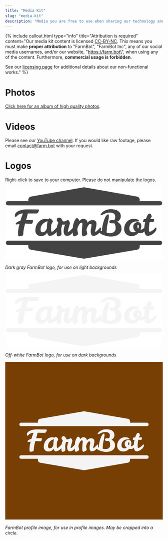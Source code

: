 ```yaml
---
title: "Media Kit"
slug: "media-kit"
description: "Media you are free to use when sharing our technology and vision"
---
```



{%
include callout.html
type="info"
title="Attribution is required"
content="Our media kit content is licensed [CC-BY-NC](https://creativecommons.org/licenses/by-nc/4.0/). This means you must make **proper attribution** to \"FarmBot\", \"FarmBot Inc\", any of our social media usernames, and/or our website, \"https://farm.bot\", when using any of the content. Furthermore, **commercial usage is forbidden**.

See our [licensing page](../FarmBot-Inc/intro/licensing.md#non-functional-works) for additional details about our non-functional works."
%}

# Photos
[Click here for an album of high quality photos](https://photos.app.goo.gl/fD3Td131P6MYYu4c8).

# Videos
Please see our [YouTube channel](http://youtube.farm.bot). If you would like raw footage, please email contact@farm.bot with your request.

# Logos
Right-click to save to your computer. Please do not manipulate the logos.

![Dark Gray FarmBot Logo](_images/Dark_Gray_FarmBot_Logo.png)

_Dark gray FarmBot logo, for use on light backgrounds_



![Off White FarmBot Logo](_images/Off_White_FarmBot_Logo.png)

_Off-white FarmBot logo, for use on dark backgrounds_



![FarmBot Logo Square White on Brown](_images/FarmBot_Logo_Square_White_on_Brown.png)

_FarmBot profile image, for use in profile images. May be cropped into a circle._




